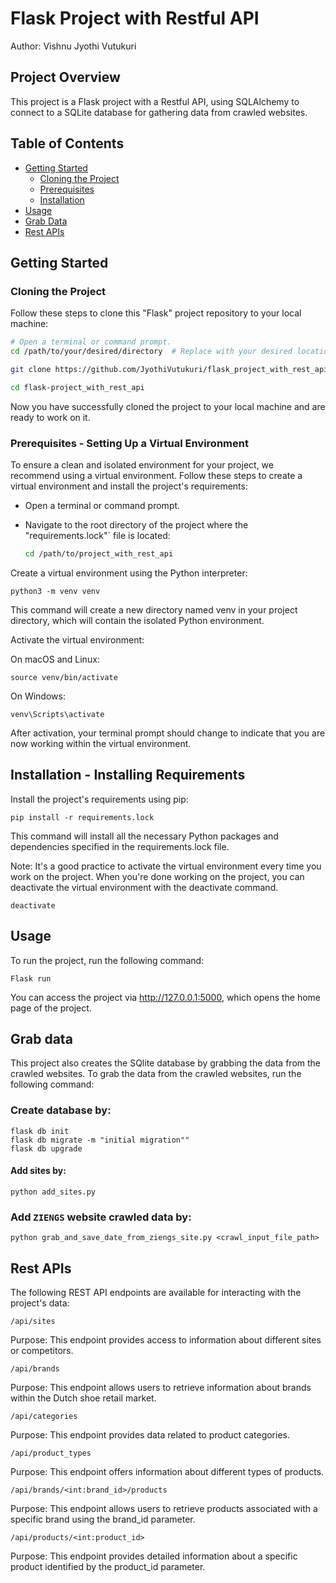 # Flask Project with Restful API

Author: Vishnu Jyothi Vutukuri

## Project Overview

This project is a Flask project with a Restful API, using SQLAlchemy to connect to a SQLite database for gathering data from crawled websites.

## Table of Contents

- [Getting Started](#getting-started)
  - [Cloning the Project](#cloning-the-project)
  - [Prerequisites](#prerequisites---setting-up-a-virtual-environment)
  - [Installation](#installation---installing-requirements)
- [Usage](#usage)
- [Grab Data](#grab-data)
- [Rest APIs](#rest-apis)

## Getting Started

### Cloning the Project
Follow these steps to clone this "Flask" project repository to your local machine:

```bash
# Open a terminal or command prompt.
cd /path/to/your/desired/directory  # Replace with your desired location.

git clone https://github.com/JyothiVutukuri/flask_project_with_rest_api.git

cd flask-project_with_rest_api
```
Now you have successfully cloned the project to your local machine and are ready to work on it.

### Prerequisites - Setting Up a Virtual Environment

To ensure a clean and isolated environment for your project, we recommend using a virtual environment. Follow these steps to create a virtual environment and install the project's requirements:

- Open a terminal or command prompt.
- Navigate to the root directory of the project where the "requirements.lock"` file is located:

   ```bash
   cd /path/to/project_with_rest_api
   ```
   
Create a virtual environment using the Python interpreter:
    
    python3 -m venv venv
This command will create a new directory named venv in your project directory, which will contain the isolated Python environment.

Activate the virtual environment:

On macOS and Linux:

    source venv/bin/activate

On Windows:

    venv\Scripts\activate

After activation, your terminal prompt should change to indicate that you are now working within the virtual environment.

## Installation - Installing Requirements

Install the project's requirements using pip:

    pip install -r requirements.lock
This command will install all the necessary Python packages and dependencies specified in the requirements.lock file.

Note: It's a good practice to activate the virtual environment every time you work on the project. When you're done working on the project, you can deactivate the virtual environment with the deactivate command.

    deactivate

## Usage
To run the project, run the following command:

    Flask run

You can access the project via http://127.0.0.1:5000, which opens the home page of the project.


## Grab data
This project also creates the SQlite database by grabbing the data from the crawled websites. To grab the data from the crawled websites, run the following command:

### Create database by:

    flask db init
    flask db migrate -m "initial migration""
    flask db upgrade

#### Add sites by:

    python add_sites.py

### Add `ZIENGS` website crawled data by:

    python grab_and_save_date_from_ziengs_site.py <crawl_input_file_path>

## Rest APIs

The following REST API endpoints are available for interacting with the project's data:
    
    /api/sites
    
Purpose: This endpoint provides access to information about different sites or competitors.

    /api/brands
Purpose: This endpoint allows users to retrieve information about brands within the Dutch shoe retail market.
    
    /api/categories
Purpose: This endpoint provides data related to product categories.
    
    /api/product_types
Purpose: This endpoint offers information about different types of products.
    
    /api/brands/<int:brand_id>/products
Purpose: This endpoint allows users to retrieve products associated with a specific brand using the brand_id parameter.

    /api/products/<int:product_id>
Purpose: This endpoint provides detailed information about a specific product identified by the product_id parameter.